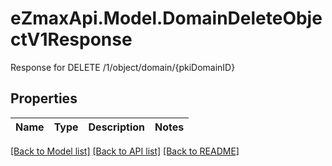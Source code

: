 # eZmaxApi.Model.DomainDeleteObjectV1Response
Response for DELETE /1/object/domain/{pkiDomainID}

## Properties

Name | Type | Description | Notes
------------ | ------------- | ------------- | -------------

[[Back to Model list]](../README.md#documentation-for-models) [[Back to API list]](../README.md#documentation-for-api-endpoints) [[Back to README]](../README.md)

